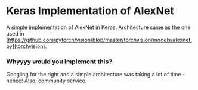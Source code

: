 # Keras Implementation of AlexNet

A simple implementation of AlexNet in Keras. Architecture same as the one used in [https://github.com/pytorch/vision/blob/master/torchvision/models/alexnet.py](torchvision). 

### Whyyyy would you implement this?
Googling for the right and a simple architecture was taking a lot of time - hence! Also, community service. 